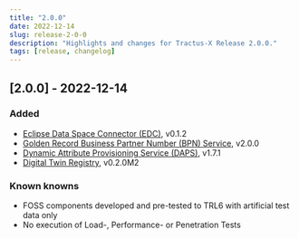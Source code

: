 ```yaml
---
title: "2.0.0"
date: 2022-12-14
slug: release-2-0-0
description: "Highlights and changes for Tractus-X Release 2.0.0."
tags: [release, changelog]
---
```


## [2.0.0] - 2022-12-14

### Added
- [Eclipse Data Space Connector (EDC)](https://github.com/eclipse-tractusx/tractusx-edc), v0.1.2
- [Golden Record Business Partner Number (BPN) Service](https://github.com/eclipse-tractusx/bpdm), v2.0.0
- [Dynamic Attribute Provisioning Service (DAPS)](https://github.com/eclipse-tractusx/daps-helm-chart/), v1.7.1
- [Digital Twin Registry](https://github.com/eclipse-tractusx/sldt-digital-twin-registry), v0.2.0M2

### Known knowns
- FOSS components developed and pre-tested to TRL6 with artificial test data only
- No execution of Load-, Performance- or Penetration Tests


